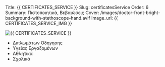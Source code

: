 Title: {{ CERTIFICATES_SERVICE }}
Slug: certificatesService
Order: 6
Summary: Πιστοποιητικά, Βεβαιώσεις
Cover: /images/doctor-front-bright-background-with-stethoscope-hand.avif
Image_url: {{ CERTIFICATES_SERVICE_IMG }}

<div class="flex-container">
    <div class="flex-item">
        <img src="{{ SITEURL }}/{{ CERTIFICATES_SERVICE_IMG }} " alt="{{ CERTIFICATES_SERVICE }}" />
    </div>
    <div class="flex-item">
        <ul>
            <li>Διπλωμάτων Οδηγησης</li>       
            <li>Υγείας Εργαζομένων </li>       
            <li>Αθλητικά</li>       
            <li>Σχολικά</li>       
        </ul>
    </div>    
</div>

